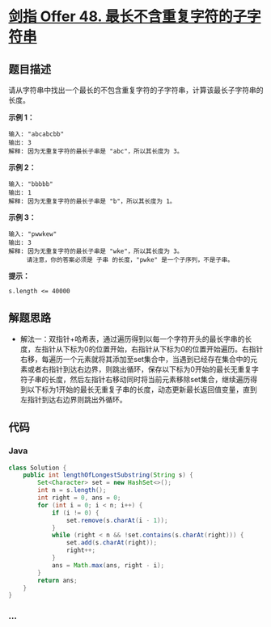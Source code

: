 # [剑指 Offer 48. 最长不含重复字符的子字符串](https://leetcode-cn.com/problems/zui-chang-bu-han-zhong-fu-zi-fu-de-zi-zi-fu-chuan-lcof/)

## 题目描述

请从字符串中找出一个最长的不包含重复字符的子字符串，计算该最长子字符串的长度。

**示例 1：**

```
输入: "abcabcbb"
输出: 3 
解释: 因为无重复字符的最长子串是 "abc"，所以其长度为 3。
```

**示例 2：**

```
输入: "bbbbb"
输出: 1
解释: 因为无重复字符的最长子串是 "b"，所以其长度为 1。
```

**示例 3：**

```
输入: "pwwkew"
输出: 3
解释: 因为无重复字符的最长子串是 "wke"，所以其长度为 3。
     请注意，你的答案必须是 子串 的长度，"pwke" 是一个子序列，不是子串。
```

**提示：**

```
s.length <= 40000
```

## 解题思路

- 解法一：双指针+哈希表，通过遍历得到以每一个字符开头的最长字串的长度，左指针从下标为0的位置开始，右指针从下标为0的位置开始遍历。右指针右移，每遍历一个元素就将其添加至set集合中，当遇到已经存在集合中的元素或者右指针到达右边界，则跳出循环，保存以下标为0开始的最长无重复字符子串的长度，然后左指针右移动同时将当前元素移除set集合，继续遍历得到以下标为1开始的最长无重复子串的长度，动态更新最长返回值变量，直到左指针到达右边界则跳出外循环。


## 代码

<!-- tabs:start -->

### **Java**

```java
class Solution {
    public int lengthOfLongestSubstring(String s) {
        Set<Character> set = new HashSet<>();
        int n = s.length();
        int right = 0, ans = 0;
        for (int i = 0; i < n; i++) {
            if (i != 0) {
                set.remove(s.charAt(i - 1));
            }
            while (right < n && !set.contains(s.charAt(right))) {
                set.add(s.charAt(right));
                right++;
            }
            ans = Math.max(ans, right - i);
        }
        return ans;
    }
}
```


### **...**

```

```

<!-- tabs:end -->
